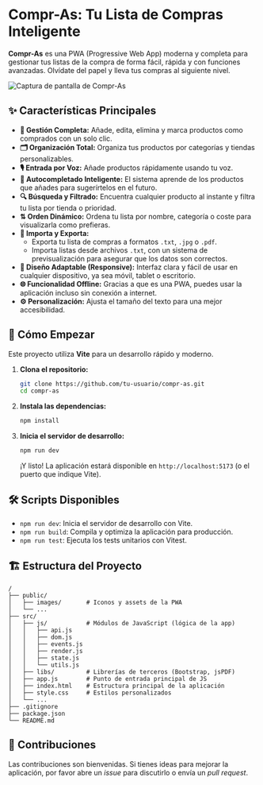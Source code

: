 # Compr-As: Tu Lista de Compras Inteligente

**Compr-As** es una PWA (Progressive Web App) moderna y completa para gestionar tus listas de la compra de forma fácil, rápida y con funciones avanzadas. Olvídate del papel y lleva tus compras al siguiente nivel.

![Captura de pantalla de Compr-As](images/screenshot.png) 

## ✨ Características Principales

*   **🛒 Gestión Completa:** Añade, edita, elimina y marca productos como comprados con un solo clic.
*   **🗂️ Organización Total:** Organiza tus productos por categorías y tiendas personalizables.
*   **🎙️ Entrada por Voz:** Añade productos rápidamente usando tu voz.
*   **🧠 Autocompletado Inteligente:** El sistema aprende de los productos que añades para sugerírtelos en el futuro.
*   **🔍 Búsqueda y Filtrado:** Encuentra cualquier producto al instante y filtra tu lista por tienda o prioridad.
*   **⇅ Orden Dinámico:** Ordena tu lista por nombre, categoría o coste para visualizarla como prefieras.
*   **🔄 Importa y Exporta:**
    *   Exporta tu lista de compras a formatos `.txt`, `.jpg` o `.pdf`.
    *   Importa listas desde archivos `.txt`, con un sistema de previsualización para asegurar que los datos son correctos.
*   **📱 Diseño Adaptable (Responsive):** Interfaz clara y fácil de usar en cualquier dispositivo, ya sea móvil, tablet o escritorio.
*   **🌐 Funcionalidad Offline:** Gracias a que es una PWA, puedes usar la aplicación incluso sin conexión a internet.
*   **⚙️ Personalización:** Ajusta el tamaño del texto para una mejor accesibilidad.

## 🚀 Cómo Empezar

Este proyecto utiliza **Vite** para un desarrollo rápido y moderno.

1.  **Clona el repositorio:**
    ```bash
    git clone https://github.com/tu-usuario/compr-as.git
    cd compr-as
    ```

2.  **Instala las dependencias:**
    ```bash
    npm install
    ```

3.  **Inicia el servidor de desarrollo:**
    ```bash
    npm run dev
    ```
    ¡Y listo! La aplicación estará disponible en `http://localhost:5173` (o el puerto que indique Vite).

## 🛠️ Scripts Disponibles

*   `npm run dev`: Inicia el servidor de desarrollo con Vite.
*   `npm run build`: Compila y optimiza la aplicación para producción.
*   `npm run test`: Ejecuta los tests unitarios con Vitest.

## 🏗️ Estructura del Proyecto

```
/
├── public/
│   ├── images/       # Iconos y assets de la PWA
│   └── ...
├── src/
│   ├── js/           # Módulos de JavaScript (lógica de la app)
│   │   ├── api.js
│   │   ├── dom.js
│   │   ├── events.js
│   │   ├── render.js
│   │   ├── state.js
│   │   └── utils.js
│   ├── libs/         # Librerías de terceros (Bootstrap, jsPDF)
│   ├── app.js        # Punto de entrada principal de JS
│   ├── index.html    # Estructura principal de la aplicación
│   ├── style.css     # Estilos personalizados
│   └── ...
├── .gitignore
├── package.json
└── README.md
```

## 🤝 Contribuciones

Las contribuciones son bienvenidas. Si tienes ideas para mejorar la aplicación, por favor abre un *issue* para discutirlo o envía un *pull request*.

